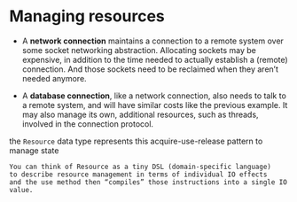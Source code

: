# Managing resources

- A **network connection** maintains a connection to a remote system over some socket networking abstraction.
  Allocating sockets may be expensive, in addition to the time needed to actually establish a (remote) connection.
  And those sockets need to be reclaimed when they aren’t needed anymore.

- A **database connection**, like a network connection, also needs to talk to a remote system,
  and will have similar costs like the previous example.
  It may also manage its own, additional resources, such as threads, involved in the connection protocol.

the `Resource` data type represents this acquire-use-release pattern to manage state

```
You can think of Resource as a tiny DSL (domain-specific language)
to describe resource management in terms of individual IO effects
and the use method then “compiles” those instructions into a single IO value.
```
